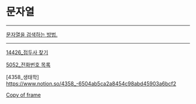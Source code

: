 # 문자열

---

[문자열을 검색하는 방법.](%E1%84%86%E1%85%AE%E1%86%AB%E1%84%8C%E1%85%A1%E1%84%8B%E1%85%A7%E1%86%AF%208d4d88c259e7451cb02874291e90175b/%E1%84%86%E1%85%AE%E1%86%AB%E1%84%8C%E1%85%A1%E1%84%8B%E1%85%A7%E1%86%AF%E1%84%8B%E1%85%B3%E1%86%AF%20%E1%84%80%E1%85%A5%E1%86%B7%E1%84%89%E1%85%A2%E1%86%A8%E1%84%92%E1%85%A1%E1%84%82%E1%85%B3%E1%86%AB%20%E1%84%87%E1%85%A1%E1%86%BC%E1%84%87%E1%85%A5%E1%86%B8%20cfcfc57a136341e19118e154b20830e2.md)

---

[14426_접두사 찾기](%E1%84%86%E1%85%AE%E1%86%AB%E1%84%8C%E1%85%A1%E1%84%8B%E1%85%A7%E1%86%AF%208d4d88c259e7451cb02874291e90175b/14426_%E1%84%8C%E1%85%A5%E1%86%B8%E1%84%83%E1%85%AE%E1%84%89%E1%85%A1%20%E1%84%8E%E1%85%A1%E1%86%BD%E1%84%80%E1%85%B5%2049ff4dea0c994104a08f21e23423ee60.md)

[5052_전화번호 목록](%E1%84%86%E1%85%AE%E1%86%AB%E1%84%8C%E1%85%A1%E1%84%8B%E1%85%A7%E1%86%AF%208d4d88c259e7451cb02874291e90175b/5052_%E1%84%8C%E1%85%A5%E1%86%AB%E1%84%92%E1%85%AA%E1%84%87%E1%85%A5%E1%86%AB%E1%84%92%E1%85%A9%20%E1%84%86%E1%85%A9%E1%86%A8%E1%84%85%E1%85%A9%E1%86%A8%2081f6f21a726d4145a2a0e4541be21927.md)

[4358_생태학] https://www.notion.so/4358_-6504ab5ca2a8454c98abd45903a6bcf2

[Copy of frame](%E1%84%86%E1%85%AE%E1%86%AB%E1%84%8C%E1%85%A1%E1%84%8B%E1%85%A7%E1%86%AF%208d4d88c259e7451cb02874291e90175b/Copy%20of%20frame%206504ab5ca2a8454c98abd45903a6bcf2.md)